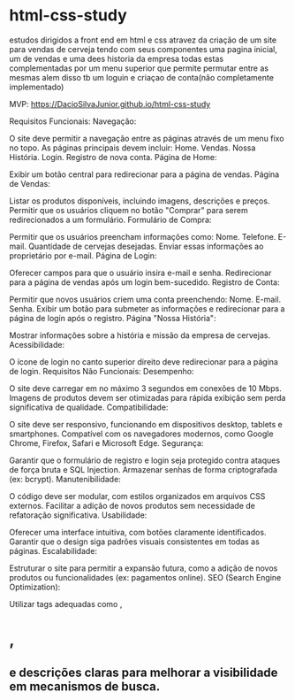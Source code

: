 # html-css-study
estudos dirigidos a front end em html e css
atravez da criação de um site para vendas de cerveja tendo com seus componentes uma pagina inicial, um de vendas e uma dees historia da empresa 
todas estas complementadas por um menu superior que permite permutar entre as mesmas
alem disso tb um loguin e criaçao de conta(não completamente implementado)

MVP: https://DacioSilvaJunior.github.io/html-css-study

Requisitos Funcionais:
Navegação:

O site deve permitir a navegação entre as páginas através de um menu fixo no topo.
As páginas principais devem incluir:
Home.
Vendas.
Nossa História.
Login.
Registro de nova conta.
Página de Home:

Exibir um botão central para redirecionar para a página de vendas.
Página de Vendas:

Listar os produtos disponíveis, incluindo imagens, descrições e preços.
Permitir que os usuários cliquem no botão "Comprar" para serem redirecionados a um formulário.
Formulário de Compra:

Permitir que os usuários preencham informações como:
Nome.
Telefone.
E-mail.
Quantidade de cervejas desejadas.
Enviar essas informações ao proprietário por e-mail.
Página de Login:

Oferecer campos para que o usuário insira e-mail e senha.
Redirecionar para a página de vendas após um login bem-sucedido.
Registro de Conta:

Permitir que novos usuários criem uma conta preenchendo:
Nome.
E-mail.
Senha.
Exibir um botão para submeter as informações e redirecionar para a página de login após o registro.
Página "Nossa História":

Mostrar informações sobre a história e missão da empresa de cervejas.
Acessibilidade:

O ícone de login no canto superior direito deve redirecionar para a página de login.
Requisitos Não Funcionais:
Desempenho:

O site deve carregar em no máximo 3 segundos em conexões de 10 Mbps.
Imagens de produtos devem ser otimizadas para rápida exibição sem perda significativa de qualidade.
Compatibilidade:

O site deve ser responsivo, funcionando em dispositivos desktop, tablets e smartphones.
Compatível com os navegadores modernos, como Google Chrome, Firefox, Safari e Microsoft Edge.
Segurança:

Garantir que o formulário de registro e login seja protegido contra ataques de força bruta e SQL Injection.
Armazenar senhas de forma criptografada (ex: bcrypt).
Manutenibilidade:

O código deve ser modular, com estilos organizados em arquivos CSS externos.
Facilitar a adição de novos produtos sem necessidade de refatoração significativa.
Usabilidade:

Oferecer uma interface intuitiva, com botões claramente identificados.
Garantir que o design siga padrões visuais consistentes em todas as páginas.
Escalabilidade:

Estruturar o site para permitir a expansão futura, como a adição de novos produtos ou funcionalidades (ex: pagamentos online).
SEO (Search Engine Optimization):

Utilizar tags adequadas como <meta>, <h1>, <h2> e descrições claras para melhorar a visibilidade em mecanismos de busca.
